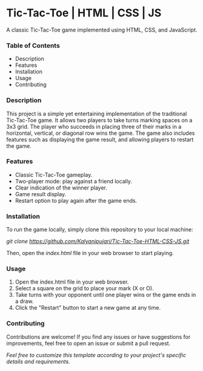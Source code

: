 # Tic-Tac-Toe | HTML | CSS | JS
A classic Tic-Tac-Toe game implemented using HTML, CSS, and JavaScript.

### Table of Contents
* Description
* Features
* Installation
* Usage
* Contributing

### Description
This project is a simple yet entertaining implementation of the traditional Tic-Tac-Toe game. It allows two players to take turns marking spaces on a 3x3 grid. The player who succeeds in placing three of their marks in a horizontal, vertical, or diagonal row wins the game. The game also includes features such as displaying the game result, and allowing players to restart the game.

### Features
- Classic Tic-Tac-Toe gameplay.
- Two-player mode: play against a friend locally.
- Clear indication of the winner player.
- Game result display.
- Restart option to play again after the game ends.

### Installation
To run the game locally, simply clone this repository to your local machine:

*git clone https://github.com/Kalyanipujari/Tic-Tac-Toe-HTML-CSS-JS.git*

Then, open the *index.html* file in your web browser to start playing.

### Usage
1. Open the index.html file in your web browser.
2. Select a square on the grid to place your mark (X or O).
3. Take turns with your opponent until one player wins or the game ends in a draw.
4. Click the "Restart" button to start a new game at any time.

### Contributing
Contributions are welcome! If you find any issues or have suggestions for improvements, feel free to open an issue or submit a pull request.

*Feel free to customize this template according to your project's specific details and requirements.*
